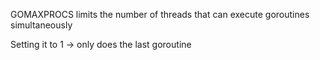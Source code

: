 GOMAXPROCS limits the number of threads that can execute goroutines simultaneously

Setting it to 1 -> only does the last goroutine